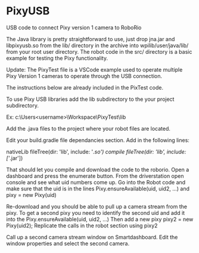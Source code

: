 # PixyUSB
USB code to connect Pixy version 1 camera to RoboRio

The Java library is pretty straightforward to use, just drop jna.jar and libpixyusb.so from the lib/ directory in the archive into wpilib/user/java/lib/ from your root user directory. The robot code in the src/ directory is a basic example for testing the Pixy functionality.

Update:
The PixyTest file is a VSCode example used to operate multiple Pixy Version 1 cameras to operate through the USB connection.

The instructions below are already included in the PixTest code.

To use Pixy USB libraries add the lib subdirectory to the your project subdirectory. 

Ex: c:\Users\<username>\Workspace\PixyTest\lib

Add the .java files to the project where your robot files are located.

Edit your build.gradle file dependancies section. Add in the following lines:

nativeLib fileTree(dir: 'lib', include: '*.so')
compile fileTree(dir: 'lib', include: ['*.jar'])

That should let you compile and download the code to the roborio. Open a dashboard and press the enumerate button. From the driverstation open console and see what uid numbers come up. Go into the Robot code and make sure that the uid is in the lines 
Pixy.ensureAvailable(uid, uid2, ...)
and 
pixy = new Pixy(uid)

Re-download and you should be able to pull up a camera stream from the pixy. To get a second pixy you need to identify the second uid and add it into the Pixy.ensureAvailable(uid, uid2, ...)
Then add a new pixy
pixy2 = new Pixy(uid2);
Replicate the calls in the robot section using pixy2

Call up a second camera stream window on Smartdashboard. Edit the window properties and select the second camera.
